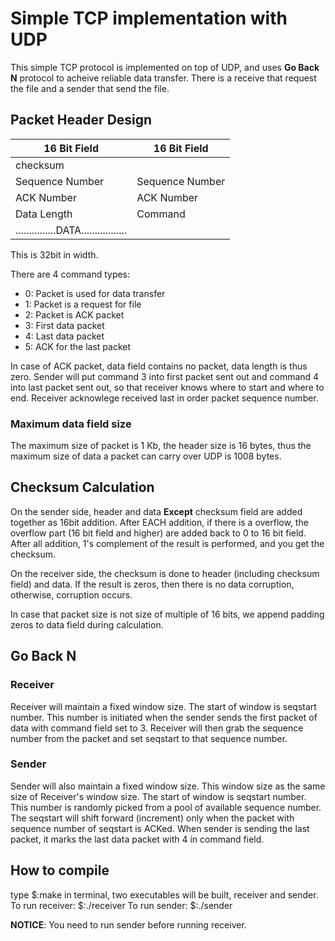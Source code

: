 # Simple TCP implementation with UDP

This simple TCP protocol is implemented on top of UDP, and uses **Go Back N** protocol to acheive reliable data transfer.
There is a receive that request the file and a sender that send the file.


## Packet Header Design

|  16 Bit Field   |   16 Bit Field   |
|-----------------|------------------|
|     checksum    |                  |
| Sequence Number | Sequence Number  |
|    ACK Number   |     ACK Number   |
|   Data Length   |     Command      |
|...............DATA.................|

This is 32bit in width.

There are 4 command types:
* 0: Packet is used for data transfer
* 1: Packet is a request for file
* 2: Packet is ACK packet
* 3: First data packet
* 4: Last data packet
* 5: ACK for the last packet

In case of ACK packet, data field contains no packet, data length is thus zero.
Sender will put command 3 into first packet sent out and command 4 into last packet sent out, so that receiver knows where to start and where to end.
Receiver acknowlege received last in order packet sequence number.

### Maximum data field size
The maximum size of packet is 1 Kb, the header size is 16 bytes, thus the maximum size of data a packet can carry over UDP is 1008 bytes.


## Checksum Calculation
On the sender side, header and data **Except** checksum field are added together as 16bit addition. After EACH addition, if there is a overflow, the overflow part (16 bit field and higher) are added back to 0 to 16 bit field. After all addition, 1's complement of the result is performed, and you get the checksum.

On the receiver side, the checksum is done to header (including checksum field) and data. If the result is zeros, then there is no data corruption, otherwise, corruption occurs.

In case that packet size is not size of multiple of 16 bits, we append padding zeros to data field during calculation.


## Go Back N

### Receiver
Receiver will maintain a fixed window size. The start of window is seqstart number. This number is initiated when the sender sends the first packet of data with command field set to 3. Receiver will then grab the sequence number from the packet and set seqstart to that sequence number.

### Sender
Sender will also maintain a fixed window size. This window size as the same size of Receiver's window size. The start of window is seqstart number. This number is randomly picked from a pool of available sequence number. The seqstart will shift forward (increment) only when the packet with sequence number of seqstart is ACKed. When sender is sending the last packet, it marks the last data packet with 4 in command field.


## How to compile
type 
	$:make 
in terminal, two executables will be built, receiver and sender.
To run receiver:
	$:./receiver <senderIP> <senderPort> <filename>
To run sender:
	$:./sender <port to bind>

**NOTICE**: You need to run sender before running receiver.